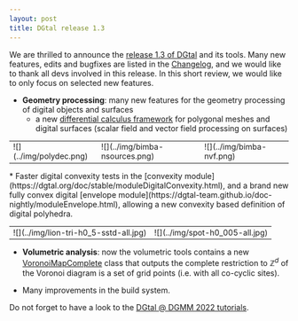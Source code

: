 ```yaml
---
layout: post
title: DGtal release 1.3
---
```


We are thrilled to announce the [release  1.3 of DGtal](https://github.com/DGtal-team/DGtal/releases/tag/1.3) and its tools. Many new features, edits and bugfixes are listed in the [Changelog](https://github.com/DGtal-team/DGtal/blob/master/ChangeLog.md), and we would like to thank all devs involved in this release. In this short review, we would like to only focus on selected new features.


* **Geometry processing**: many new features for the geometry processing of digital objects and surfaces
  * a new [differential calculus framework](https://dgtal-team.github.io/doc-nightly/modulePolygonalCalculus.html) for polygonal meshes and digital surfaces (scalar field and vector field processing on surfaces)
<table border="0">
<tr>
<td markdown="span"> ![](../img/polydec.png)</td><td markdown="span"> ![](../img/bimba-nsources.png)</td><td markdown="span"> ![](../img/bimba-nvf.png)</td>
</tr>
</table>
  * Faster digital convexity tests in the [convexity module](https://dgtal.org/doc/stable/moduleDigitalConvexity.html), and a brand new fully convex digital [envelope module](https://dgtal-team.github.io/doc-nightly/moduleEnvelope.html), allowing a new convexity based definition of digital polyhedra.

<table border="0">
<tr>
<td markdown="span">![](../img/lion-tri-h0_5-sstd-all.jpg) </td><td markdown="span">  ![](../img/spot-h0_005-all.jpg) </td>
</tr>
</table>


* **Volumetric analysis**: now the volumetric tools contains a new [VoronoiMapComplete](https://dgtal-team.github.io/doc-nightly/moduleVolumetric.html#vorocomplete) class that outputs the complete restriction to $\mathbb{Z}^d$ of the Voronoi diagram is a set of grid points (i.e. with all co-cyclic sites).

* Many improvements in the build system.

Do not forget to have a look to the [DGtal @ DGMM 2022 tutorials](https://dgtal.org/2022-11-06-dgtal-dgmm/).
